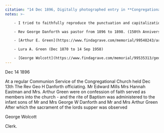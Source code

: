 ```yaml
---
citation: "14 Dec 1896, Digitally photographed entry in **Congregational Church 1868-1933 Minutes of Meetings and Membership**, used with permission from Caroline Valley Community Church."
notes: >-

    - I tried to faithfully reproduce the punctuation and capitalization of the original text.

    - Rev George Danforth was pastor from 1896 to 1898. (150th Anniversary Handbook, Caroline Valley Community Church, 16 Sep 2018.)

    - [Arthur E. Green](https://www.findagrave.com/memorial/99548243/arthur-e-green) (Sep 1860 to 1935 Mar 16)

    - Lura A. Green (Dec 1870 to 14 Sep 1958)

    - [George Wolcott](https://www.findagrave.com/memorial/99535313/george-wolcott) (1836-1916) is the father of [Reverend Clarence Reed Wolcott](https://www.findagrave.com/memorial/100452488/clarence-r-wolcott) (1864-1950), who represented Edward in court on 18 Mar 1897 when Edward was accused of selling "poisonous drugs" at E. H. Mills general store in Brookton. 
---
```

Dec 14 1896

At a regular Communion Service of the Congregational Church held Dec 13th The Rev Geo H Danforth officiating. Mr Edward Mills Mrs Hannah Eastman and Mrs. Arthur Green were on confession of faith served as members into the church - and the rite of Baptism was administered to the infant sons of Mr and Mrs George W Danforth and Mr and Mrs Arthur Green After which the sacrament of the lords supper was observed

George Wolcott

Clerk.



